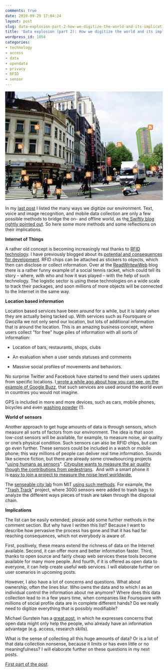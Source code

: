 ```yaml
---
comments: true
date: 2010-09-29 17:04:24
layout: post
slug: data-explosion-part-2-how-we-digitize-the-world-and-its-implications
title: 'Data explosion (part 2): How we digitize the world and its implications '
wordpress_id: 1054
categories:
- technology
- access
- data
- opendata
- privacy
- RFID
- sensor
---
```




[![Picture by Andrew Turner's presentation 'Drupal and the Geospatial Web'](/images/rss-location-1024x704.png)](http://www.slideshare.net/ajturner/drupal-and-the-geospatial-web)






In my [last post](http://www.crisscrossed.net/2010/09/13/data-explosion-the-many-ways-to-get-content-online-or-how-we-digitize-the-world/) I listed the many ways we digitize our environment. Text, voice and image recognition, and mobile data collection are only a few possible methods to bridge the on- and offline world, as th[e Swiftly blog rightly pointed out](http://blog.swiftly.org/post/1144713284/better-living-through-crowdsourcing). So here some more methods and some reflections on their implications.


**Internet of Things**

A rather old concept is becoming increasingly real thanks to [RFID technology](http://en.wikipedia.org/wiki/Radio-frequency_identification). I have previously blogged about its [potential and consequences for development](http://www.crisscrossed.net/2009/10/02/the-internet-of-things-open-intelligence-through-citizen-action/). RFID chips can be attached as stickers to objects, which then can disclose or collect information. 
Over at the [ReadWritewWeb](http://www.readwriteweb.com/archives/the_future_of_social_objects.php) blog there is a rather funny example of a social tennis racket, which could tell its story – where, with who and how it was played – with the help of such technology.
The logistic sector is using these technologies on a wide scale to track their packages, and soon millions of more objects will be connected to the Internet in the same way.

**Location based information**

Location based services have been around for a while, but it is lately when they are actually being tacked up. With services such as Foursquare or Gwozilla we not only send our location, but lots of additional information that is around the location. This is an amazing business concept, where users collect "for free" huge piles of information with all sorts of information:



	
  * Location of bars, restaurants, shops, clubs

	
  * An evaluation when a user sends statuses and comments

	
  * Massive social profiles of movements and behaviors.


No surprise Twitter and Facebook have started to send their users updates from specific locations. I[ wrote a while ago about how you can see, on the example of Google Buzz](http://www.crisscrossed.net/2010/02/10/cairo-johannesburg-mumbai-24-hrs-google-buzz-and-location-based-information-pops-up-everywhere/), that such services are used around the world even in countries you would not imagine.

GPS is included in more and more devices, such as cars, mobile phones, bicycles and even [washing powder](http://adage.com/globalnews/article?article_id=145183) (!).

**World of sensors**

Another approach to get huge amounts of data is through sensors, which measure all sorts of factors from our environment. The idea is that soon low-cost sensors will be available, for example, to measure noise, air quality or one’s physical condition. Such sensors can also be RFID chips, but can go even further. These sensors could be included in a watch or mobile phone; this way millions of people can deliver real time information. Sounds like science fiction, but there are already some crowdsourcing projects "[using humans as sensors](http://www.mobilebehavior.com/2009/11/05/trend-stealth-crowdsourcing/)". [Citypulse wants to measure the air quality though the contributions from pedestrians](http://www.readwriteweb.com/archives/the_green_watch_project_crowdsourcing_air_quality_measurements.php).  And with a smart phone it is [easy to join a project to measure the noise level worldwide.](http://gurstein.wordpress.com/2010/09/02/open-data-empowering-the-empowered-or-effective-data-use-for-everyone/)

The [senseable city lab](http://senseable.mit.edu) from MIT [using such methods](http://translate.google.com/translate?hl=en&ie=UTF-8&sl=de&tl=en&u=http://futurezone.orf.at/stories/1661585/&prev=_t&twu=1). For example, the "[Trash Track](http://senseable.mit.edu/trashtrack/)" project, where 3000 sensors were added to trash bags to analyze the different ways pieces of trash are taken through the disposal chain.

**Implications**

The list can be easily extended; please add some further methods in the comment section. But why have I written this list? Because I want to describe how pervasive the process has gone and that it has had far reaching consequences, which not everybody is aware of.

First, positively, these means extend the richness of data on the Internet available. Second, it can offer more and better information faster. Third, thanks to open source and fairly cheap web services these tools become available for many more people. And fourth, if it is offered as open data to everyone, it can help create useful web services. I will elaborate further on user scenarios in upcoming posts.

However, I also have a lot of concerns and questions. What about ownership, often the lines blur. Who owns the data and to which I as an individual control the information about me anymore? Where does this data collection lead to in a few years time, when companies like Foursquare with millions of social profile data are in complete different hands? Do we really need to digitize everything that is possibly modifiable?

Michael Gurstein has a [great post](http://gurstein.wordpress.com/2010/09/02/open-data-empowering-the-empowered-or-effective-data-use-for-everyone/), in which he expresses concerns that open data might only help the people, who already have an information advantage (e.g. access, research skills).

What is the sense of collecting all this huge amounts of data? Or is a lot of that data collection nonsense, because it limits or has even little or no meaningfulness? I will elaborate further on these questions in my next posts.

[First part of the post](http://www.crisscrossed.net/2010/09/13/data-explosion-the-many-ways-to-get-content-online-or-how-we-digitize-the-world/).
